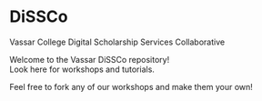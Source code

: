 # DiSSCo
Vassar College Digital Scholarship Services Collaborative

Welcome to the Vassar DiSSCo repository!  
Look here for workshops and tutorials.  

Feel free to fork any of our workshops and make them your own!
